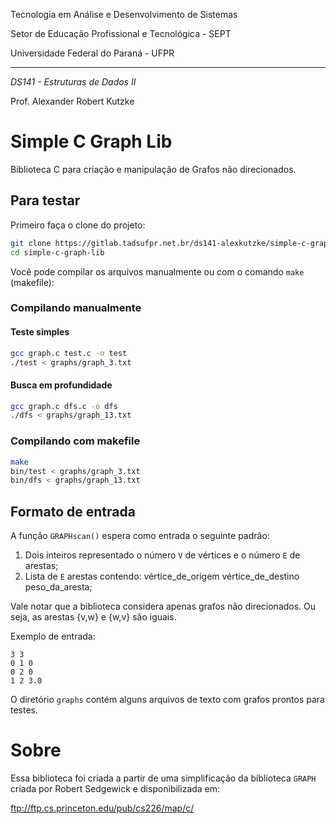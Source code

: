 Tecnologia em Análise e Desenvolvimento de Sistemas

Setor de Educação Profissional e Tecnológica - SEPT

Universidade Federal do Paraná - UFPR

---

*DS141 - Estruturas de Dados II*

Prof. Alexander Robert Kutzke

# Simple C Graph Lib

Biblioteca C para criação e manipulação de Grafos não direcionados.

## Para testar

Primeiro faça o clone do projeto:

```bash
git clone https://gitlab.tadsufpr.net.br/ds141-alexkutzke/simple-c-graph-lib.git
cd simple-c-graph-lib
```

Você pode compilar os arquivos manualmente ou com o comando `make` (makefile):

### Compilando manualmente

#### Teste simples

```bash
gcc graph.c test.c -o test
./test < graphs/graph_3.txt
```

#### Busca em profundidade

```bash
gcc graph.c dfs.c -o dfs
./dfs < graphs/graph_13.txt
```

### Compilando com makefile

```bash
make
bin/test < graphs/graph_3.txt
bin/dfs < graphs/graph_13.txt
```

## Formato de entrada

A função `GRAPHscan()` espera como entrada o seguinte padrão:

1. Dois inteiros representado o número `V` de vértices e o número `E` de arestas;
2. Lista de `E` arestas contendo: vértice_de_origem vértice_de_destino peso_da_aresta;

Vale notar que a biblioteca considera apenas grafos não direcionados. Ou seja, as arestas {v,w} e {w,v}  são iguais.

Exemplo de entrada:

```
3 3
0 1 0
0 2 0
1 2 3.0
```

O diretório `graphs` contém alguns arquivos de texto com grafos prontos para testes.

# Sobre

Essa biblioteca foi criada a partir de uma simplificação da biblioteca
`GRAPH` criada por Robert Sedgewick e disponibilizada em:

ftp://ftp.cs.princeton.edu/pub/cs226/map/c/
